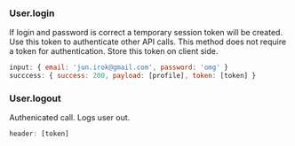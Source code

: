 ### User.login
If login and password is correct a temporary session token will be created. Use this token to authenticate other API calls. This method does not require a token for authentication. Store this token on client side.
```js
input: { email: 'jun.irok@gmail.com', password: 'omg' }
succcess: { success: 200, payload: [profile], token: [token] }
```

### User.logout
Authenicated call. Logs user out.
```js
header: [token]
```
